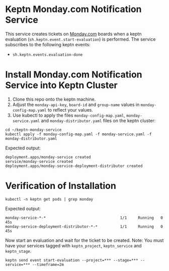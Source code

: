 # Keptn Monday.com Notification Service
This service creates tickets on [Monday.com](https://monday.com) boards when a keptn evaluation (`sh.keptn.event.start-evaluation`) is performed. The service subscribes to the following keptn events:

* `sh.keptn.events.evaluation-done`

# Install Monday.com Notification Service into Keptn Cluster
1. Clone this repo onto the keptn machine.
1. Adjust the `monday-api-key`, `board-id` and `group-name` values in `monday-config-map.yaml` to reflect your values.
1. Use kubectl to apply the files `monday-config-map.yaml`, `monday-service.yaml` and `monday-distributor.yaml` files on the keptn cluster:

```
cd ~/keptn-monday-service
kubectl apply -f monday-config-map.yaml -f monday-service.yaml -f monday-distributor.yaml
```

Expected output:
```
deployment.apps/monday-service created
service/monday-service created
deployment.apps/monday-service-deployment-distributor created
```

# Verification of Installation
```
kubectl -n keptn get pods | grep monday
```

Expected output:
```
monday-service-*-*                                 1/1     Running   0          45s
monday-service-deployment-distributor-*-*          1/1     Running   0          45s
```

Now start an evaluation and wait for the ticket to be created. Note: You must have your services tagged with `keptn_project`, `keptn_service` and `keptn_stage`.
```
keptn send event start-evaluation --project=*** --stage=*** --service=*** --timeframe=2m
```
